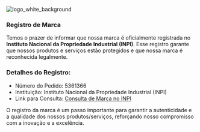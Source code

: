 ![logo_white_background](https://github.com/taya-sh/.github/assets/3685417/25f87053-e08a-4eea-8c95-4866515a47d8)


### Registro de Marca
Temos o prazer de informar que nossa marca é oficialmente registrada no **Instituto Nacional da Propriedade Industrial (INPI)**. Esse registro garante que nossos produtos e serviços estão protegidos e que nossa marca é reconhecida legalmente.

### Detalhes do Registro:

- Número do Pedido: 5361366
- Instituição: Instituto Nacional da Propriedade Industrial (INPI)
- Link para Consulta: [Consulta de Marca no INPI](https://busca.inpi.gov.br/pePI/servlet/MarcasServletController?Action=detail&CodPedido=5361366)

O registro da marca é um passo importante para garantir a autenticidade e a qualidade dos nossos produtos/serviços, reforçando nosso compromisso com a inovação e a excelência.
